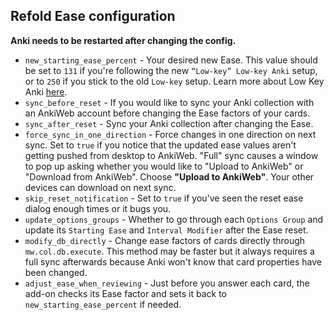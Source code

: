 ## Refold Ease configuration

**Anki needs to be restarted after changing the config.**

* `new_starting_ease_percent` - Your desired new Ease. This value should be set to `131`
if you're following the new `“Low-key” Low-key Anki` setup,
or to `250` if you stick to the old `Low-key` setup.
Learn more about Low Key Anki [here](https://refold.la/roadmap/stage-1/a/anki-setup/).
* `sync_before_reset` - If you would like to sync your Anki collection with an AnkiWeb account
before changing the Ease factors of your cards.
* `sync_after_reset` - Sync your Anki collection after changing the Ease.
* `force_sync_in_one_direction` - Force changes in one direction on next sync.
Set to `true` if you notice that the updated ease values aren't
getting pushed from desktop to AnkiWeb.
"Full" sync causes a window to pop up asking whether you would like to "Upload to AnkiWeb"
or "Download from AnkiWeb". Choose **"Upload to AnkiWeb"**.
Your other devices can download on next sync.
* `skip_reset_notification` - Set to `true` if you've seen the reset ease dialog enough times or it bugs you.
* `update_options_groups` - Whether to go through each `Options Group`
and update its `Starting Ease` and `Interval Modifier` after the Ease reset.
* `modify_db_directly` - Change ease factors of cards directly through `mw.col.db.execute`.
This method may be faster but it always requires a full sync afterwards
because Anki won't know that card properties have been changed.
* `adjust_ease_when_reviewing` - Just before you answer each card,
the add-on checks its Ease factor and sets it back to `new_starting_ease_percent` if needed.
